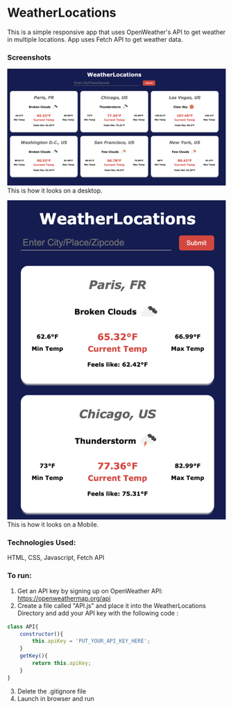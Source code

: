 # WeatherLocations
 This is a simple responsive app that uses OpenWeather's API to get weather in multiple locations.
 App uses Fetch API to get weather data.

### Screenshots
![Desktop Image](screenshots/desktop.png)
This is how it looks on a desktop.


![Mobile Image](screenshots/mobile.png)
This is how it looks on a Mobile.


### Technologies Used:
HTML, CSS, Javascript, Fetch API

### To run: 
1. Get an API key by signing up on OpenWeather API: https://openweathermap.org/api
2. Create a file called "API.js" and place it into the WeatherLocations Directory and add your API key with the following code :

```javascript
class API{
    constructor(){
        this.apiKey = 'PUT_YOUR_API_KEY_HERE';
    }
    getKey(){
        return this.apiKey;
    }
}
```

3. Delete the .gitignore file
4. Launch in browser and run
